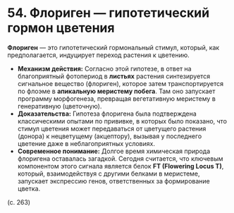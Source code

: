 # 54. Флориген — гипотетический гормон цветения

**Флориген** — это гипотетический гормональный стимул, который, как предполагается, индуцирует переход растения к цветению.

*   **Механизм действия:** Согласно этой гипотезе, в ответ на благоприятный фотопериод в **листьях** растения синтезируется сигнальное вещество (флориген), которое затем транспортируется по флоэме в **апикальную меристему побега**. Там оно запускает программу морфогенеза, превращая вегетативную меристему в генеративную (цветочную).
*   **Доказательства:** Гипотеза флоригена была подтверждена классическими опытами по прививке, в которых было показано, что стимул цветения может передаваться от цветущего растения (донора) к нецветущему (акцептору), вызывая у последнего цветение даже в неблагоприятных условиях.
*   **Современное понимание:** Долгое время химическая природа флоригена оставалась загадкой. Сегодня считается, что ключевым компонентом этого сигнала является белок **FT (Flowering Locus T)**, который, взаимодействуя с другими белками в меристеме, запускает экспрессию генов, ответственных за формирование цветка.

(с. 263)
